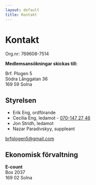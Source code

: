 ```yaml
---
layout: default
title: Kontakt
---
```


# Kontakt

Org.nr: 769608-7514

__Medlemsansökningar skickas till:__

Brf. Plogen 5<br />
Södra Långgatan 36<br />
169 59 Solna

## Styrelsen

* Erik Eng, ordförande
* Cecilia Eng, ledamot - [070-147 27 46](tel:+46701472746)
* Jon Stridh, ledamot
* Nazar Paradivskyy, suppleant


[brfplogen5@gmail.com](mailto:brfplogen5@gmail.com)

## Ekonomisk förvaltning

__E-count__<br />
Box 2037<br />
169 02 Solna